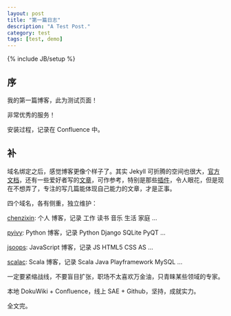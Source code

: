 ```yaml
---
layout: post
title: "第一篇日志"
description: "A Test Post."
category: test
tags: [test, demo]
---
```

{% include JB/setup %}

## 序

我的第一篇博客，此为测试页面！

非常优秀的服务！

安装过程，记录在 Confluence 中。

## 补

域名绑定之后，感觉博客更像个样子了。其实 Jekyll 可折腾的空间也很大，[官方文档](https://github.com/mojombo/jekyll/wiki)，还有一些爱好者写的[文章](http://vitobotta.com/how-to-migrate-from-wordpress-to-jekyll/)，可作参考，特别是那些[插件](https://github.com/mojombo/jekyll/wiki/Plugins)，令人眼花，但是现在不想弄了，专注的写几篇能体现自己能力的文章，才是正事。

四个域名，各有侧重，独立维护：

[chenzixin](http://www.chenzixin.com/): 个人 博客，记录 工作 读书 音乐 生活 家庭 …

[pyivy](http://www.pyivy.com/): Python 博客，记录 Python Django SQLite PyQT …

[jsoops](http://www.jsoops.com/): JavaScript 博客，记录 JS HTML5 CSS AS …

[scalac](http://www.scalac.com/): Scala 博客，记录 Scala Java Playframework MySQL …

一定要紧缩战线，不要盲目扩张，职场不太喜欢万金油，只青睐某些领域的专家。

本地 DokuWiki + Confluence，线上 SAE + Github，坚持，成就实力。

全文完。
